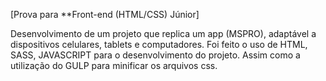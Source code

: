 
[Prova para **Front-end (HTML/CSS) Júnior]


Desenvolvimento de um projeto que replica um app (MSPRO), adaptável a dispositivos celulares, tablets e computadores.
Foi feito o uso de HTML, SASS, JAVASCRIPT para o desenvolvimento do projeto. Assim como a utilização do GULP para minificar os arquivos css.

